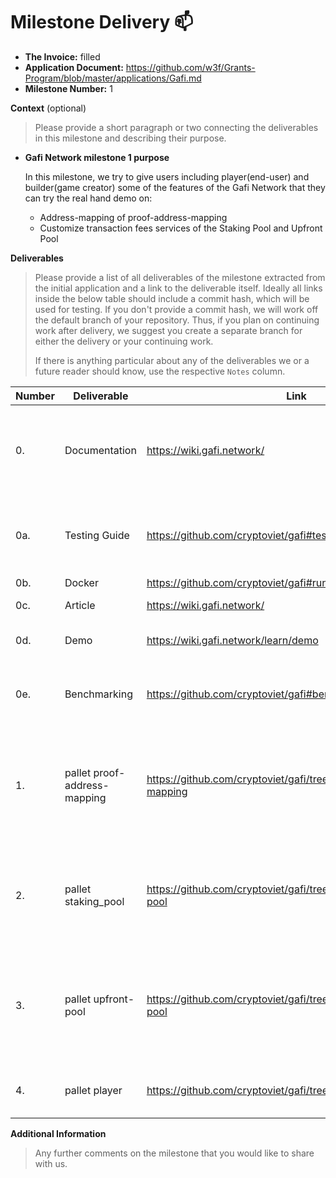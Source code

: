# Milestone Delivery :mailbox:

- **The Invoice:** filled
- **Application Document:** https://github.com/w3f/Grants-Program/blob/master/applications/Gafi.md
- **Milestone Number:** 1

**Context** (optional)

> Please provide a short paragraph or two connecting the deliverables in this milestone and describing their purpose.

- **Gafi Network milestone 1 purpose**

  In this milestone, we try to give users including player(end-user) and builder(game creator) some of the features of the Gafi Network that they can try the real hand demo on:

  - Address-mapping of proof-address-mapping
  - Customize transaction fees services of the Staking Pool and Upfront Pool

**Deliverables**

> Please provide a list of all deliverables of the milestone extracted from the initial application and a link to the deliverable itself. Ideally all links inside the below table should include a commit hash, which will be used for testing. If you don't provide a commit hash, we will work off the default branch of your repository. Thus, if you plan on continuing work after delivery, we suggest you create a separate branch for either the delivery or your continuing work.
>
> If there is anything particular about any of the deliverables we or a future reader should know, use the respective `Notes` column.

| Number | Deliverable                  | Link                                                                   | Notes                                                                                                                   |
| ------ | ---------------------------- | ---------------------------------------------------------------------- | ----------------------------------------------------------------------------------------------------------------------- |
| 0.     | Documentation                | https://wiki.gafi.network/                                             | Documentation is merge with Wiki, the Wiki for those who want to learn and build with Gafi Network                      |
| 0a.    | Testing Guide                | https://github.com/cryptoviet/gafi#test                                | Testing for the most pallets functionality unit-test, and client-side unit-test                                         |
| 0b.    | Docker                       | https://github.com/cryptoviet/gafi#run-in-docker                       | Docker                                                                                                                  |
| 0c.    | Article                      | https://wiki.gafi.network/                                             | Merge into learn section of Wiki                                                                                        |
| 0d.    | Demo                         | https://wiki.gafi.network/learn/demo                                   | Try all the features of milestone 1                                                                                     |
| 0e.    | Benchmarking                 | https://github.com/cryptoviet/gafi#benchmarking                        | Benchmarking for pallets to determine appropriate weights                                                               |
| 1.     | pallet proof-address-mapping | https://github.com/cryptoviet/gafi/tree/master/pallets/address-mapping | A simple, secure way to dealing with address mapping between Substrate(H256) address and EVM(H160) address              |
| 2.     | pallet staking_pool          | https://github.com/cryptoviet/gafi/tree/master/pallets/staking-pool    | One of the ways provides staking services is to reduce transaction fees, and enhance the security of the network        |
| 3.     | pallet upfront-pool          | https://github.com/cryptoviet/gafi/tree/master/pallets/upfront-pool    | One of the ways provides upfront-charge services is to reduce transaction fees, and enhance the security of the network |
| 4.     | pallet player                | https://github.com/cryptoviet/gafi/tree/master/pallets/player          | Holding the basic information of the player                                                                             |

**Additional Information**

> Any further comments on the milestone that you would like to share with us.

